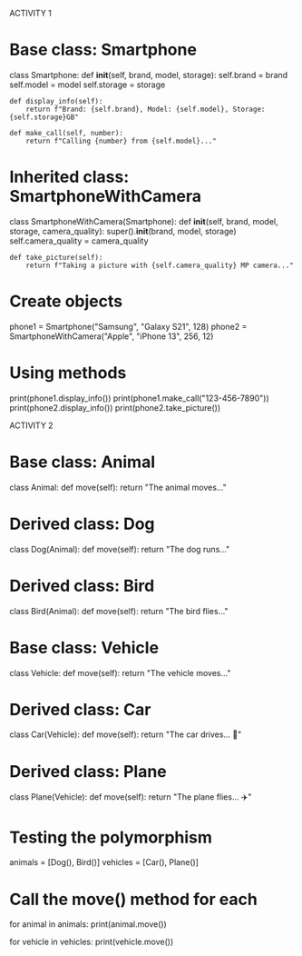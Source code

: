 ACTIVITY 1
# Base class: Smartphone
class Smartphone:
    def __init__(self, brand, model, storage):
        self.brand = brand
        self.model = model
        self.storage = storage
    
    def display_info(self):
        return f"Brand: {self.brand}, Model: {self.model}, Storage: {self.storage}GB"
    
    def make_call(self, number):
        return f"Calling {number} from {self.model}..."

# Inherited class: SmartphoneWithCamera
class SmartphoneWithCamera(Smartphone):
    def __init__(self, brand, model, storage, camera_quality):
        super().__init__(brand, model, storage)
        self.camera_quality = camera_quality
    
    def take_picture(self):
        return f"Taking a picture with {self.camera_quality} MP camera..."

# Create objects
phone1 = Smartphone("Samsung", "Galaxy S21", 128)
phone2 = SmartphoneWithCamera("Apple", "iPhone 13", 256, 12)

# Using methods
print(phone1.display_info())
print(phone1.make_call("123-456-7890"))
print(phone2.display_info())
print(phone2.take_picture())

ACTIVITY 2
# Base class: Animal
class Animal:
    def move(self):
        return "The animal moves..."

# Derived class: Dog
class Dog(Animal):
    def move(self):
        return "The dog runs..."

# Derived class: Bird
class Bird(Animal):
    def move(self):
        return "The bird flies..."

# Base class: Vehicle
class Vehicle:
    def move(self):
        return "The vehicle moves..."

# Derived class: Car
class Car(Vehicle):
    def move(self):
        return "The car drives... 🚗"

# Derived class: Plane
class Plane(Vehicle):
    def move(self):
        return "The plane flies... ✈️"

# Testing the polymorphism
animals = [Dog(), Bird()]
vehicles = [Car(), Plane()]

# Call the move() method for each
for animal in animals:
    print(animal.move())

for vehicle in vehicles:
    print(vehicle.move())

